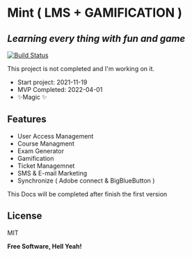 # Mint ( LMS + GAMIFICATION )
## _Learning every thing with fun and game_

[![Build Status](https://travis-ci.org/joemccann/dillinger.svg?branch=master)](https://travis-ci.org/joemccann/dillinger)

This project is not completed and I'm working on it. 

- Start project: 2021-11-19
- MVP Completed: 2022-04-01
- ✨Magic ✨ 

## Features

- User Access Management
- Course Managment
- Exam Generator
- Gamification 
- Ticket Managemnet
- SMS & E-mail Marketing
- Synchronize ( Adobe connect & BigBlueButton )

This Docs will be completed after finish the first version


## License

MIT

**Free Software, Hell Yeah!**

